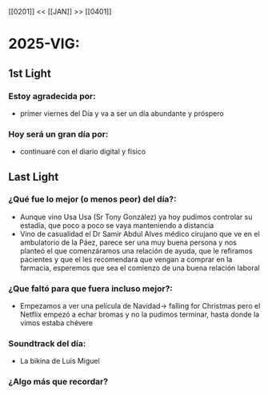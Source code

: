 [[0201]] << [[JAN]] >> [[0401]]

# 2025-VIG:
## 1st Light
### Estoy agradecida por: 
* primer viernes del Día y va a ser un día abundante y próspero
### Hoy será un gran día por:
- continuaré con el diario digital y físico 
## Last Light
### ¿Qué fue lo mejor (o menos peor) del día?:
- Aunque vino Usa Usa (Sr Tony González) ya hoy pudimos controlar su estadía, que poco a poco se vaya manteniendo a distancia 
- Vino de casualidad el Dr Samir Abdul Alves médico cirujano que ve en el ambulatorio de la Páez, parece ser una muy buena persona y nos planteó el que comenzáramos una relación de ayuda, que le refiramos pacientes y que el les recomendara que vengan a comprar en la farmacia, esperemos que sea el comienzo de una buena relación laboral 

### ¿Que faltó para que fuera incluso mejor?:
- Empezamos a ver una película de Navidad-> falling for Christmas pero el Netflix empezó a echar bromas y no la pudimos terminar, hasta donde la vimos estaba chévere 
### Soundtrack del día:
- La bikina de Luis Miguel

### ¿Algo más que recordar?